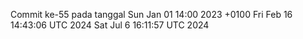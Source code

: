 Commit ke-55 pada tanggal Sun Jan 01 14:00 2023 +0100
Fri Feb 16 14:43:06 UTC 2024
Sat Jul  6 16:11:57 UTC 2024
